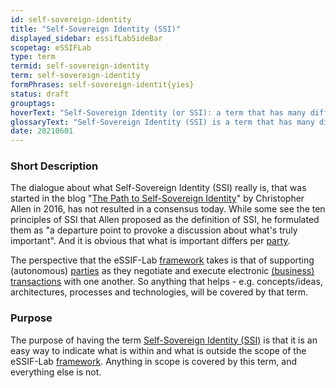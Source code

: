```yaml
---
id: self-sovereign-identity
title: "Self-Sovereign Identity (SSI)"
displayed_sidebar: essifLabSideBar
scopetag: eSSIFLab
type: term
termid: self-sovereign-identity
term: self-sovereign-identity
formPhrases: self-sovereign-identit{yies}
status: draft
grouptags:
hoverText: "Self-Sovereign Identity (or SSI): a term that has many different interpretations, and that we use to refer to concepts/ideas, architectures, processes and technologies that aim to support (autonomous) Parties as they negotiate and execute electronic Transactions with one another."
glossaryText: "Self-Sovereign Identity (SSI) is a term that has many different interpretations, and that we use to refer to concepts/ideas, architectures, processes and technologies that aim to support (autonomous) [parties](@) as they negotiate and execute electronic [transaction](@) with one another."
date: 20210601
---
```


### Short Description
The dialogue about what Self-Sovereign Identity (SSI) really is, that was started in the blog "[The Path to Self-Sovereign Identity](http://www.lifewithalacrity.com/2016/04/the-path-to-self-soverereign-identity.html)" by Christopher Allen in 2016, has not resulted in a consensus today. While some see the ten principles of SSI that Allen proposed as the definition of SSI, he formulated them as "a departure point to provoke a discussion about what's truly important". And it is obvious that what is important differs per [party](@).

The perspective that the eSSIF-Lab [framework](@) takes is that of supporting (autonomous) [parties](@) as they negotiate and execute electronic [(business) transactions](transaction@) with one another. So anything that helps - e.g. concepts/ideas, architectures, processes and technologies, will be covered by that term.

### Purpose
The purpose of having the term [Self-Sovereign Identity (SSI)](self-sovereign-identity@) is that it is an easy way to indicate what is within and what is outside the scope of the eSSIF-Lab [framework](@). Anything in scope is covered by this term, and everything else is not.
